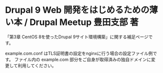# Drupal 9 Web 開発をはじめるための薄い本 / Drupal Meetup 豊田支部 著
「第3章 CentOS 8を使ったDrupal 9サイト環境構築」に関する補足ページです。

example.com.conf はTLS証明書の設定をnginxに行う場合の設定ファイル例です。
ファイル内の example.com 部分をご自身が取得済みの独自ドメインに変更して利用してください。
